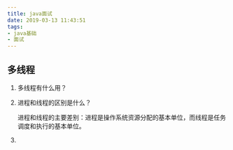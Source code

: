 ```yaml
---
title: java面试
date: 2019-03-13 11:43:51
tags:
- java基础 
- 面试
---
```




## 多线程

1. 多线程有什么用？

2. 进程和线程的区别是什么？

   进程和线程的主要差别：进程是操作系统资源分配的基本单位，而线程是任务调度和执行的基本单位。

   

3. 